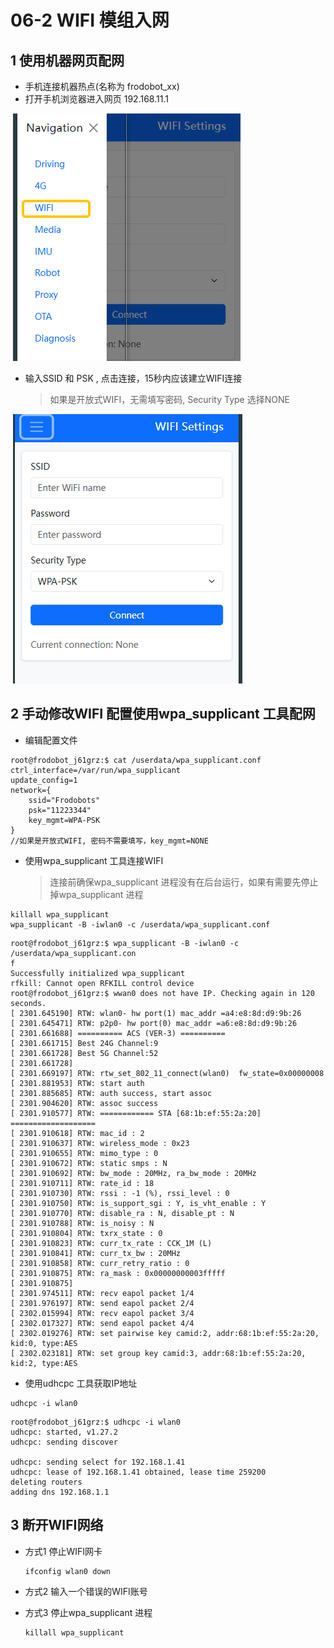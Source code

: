 # 06-2 WIFI 模组入网

## 1  使用机器网页配网

* 手机连接机器热点(名称为 frodobot_xx)
* 打开手机浏览器进入网页 192.168.11.1

​	![](../../png/wifi-configuration.png)

* 输入SSID 和 PSK , 点击连接，15秒内应该建立WIFI连接

  > 如果是开放式WIFI，无需填写密码, Security Type 选择NONE

​	![](../../png/wifi-configuration-2.png)

## 2  手动修改WIFI 配置使用wpa_supplicant 工具配网

* 编辑配置文件

```shell
root@frodobot_j61grz:$ cat /userdata/wpa_supplicant.conf 
ctrl_interface=/var/run/wpa_supplicant
update_config=1
network={
    ssid="Frodobots"
    psk="11223344"
    key_mgmt=WPA-PSK
}
//如果是开放式WIFI, 密码不需要填写，key_mgmt=NONE
```

* 使用wpa_supplicant 工具连接WIFI

  > 连接前确保wpa_supplicant 进程没有在后台运行，如果有需要先停止掉wpa_supplicant 进程

```shell
killall wpa_supplicant
wpa_supplicant -B -iwlan0 -c /userdata/wpa_supplicant.conf
```

```shell
root@frodobot_j61grz:$ wpa_supplicant -B -iwlan0 -c /userdata/wpa_supplicant.con
f
Successfully initialized wpa_supplicant
rfkill: Cannot open RFKILL control device
root@frodobot_j61grz:$ wwan0 does not have IP. Checking again in 120 seconds.
[ 2301.645190] RTW: wlan0- hw port(1) mac_addr =a4:e8:8d:d9:9b:26
[ 2301.645471] RTW: p2p0- hw port(0) mac_addr =a6:e8:8d:d9:9b:26
[ 2301.661688] ========== ACS (VER-3) ==========
[ 2301.661715] Best 24G Channel:9
[ 2301.661728] Best 5G Channel:52
[ 2301.661728] 
[ 2301.669197] RTW: rtw_set_802_11_connect(wlan0)  fw_state=0x00000008
[ 2301.881953] RTW: start auth
[ 2301.885685] RTW: auth success, start assoc
[ 2301.904620] RTW: assoc success
[ 2301.910577] RTW: ============ STA [68:1b:ef:55:2a:20]  ===================
[ 2301.910618] RTW: mac_id : 2
[ 2301.910637] RTW: wireless_mode : 0x23
[ 2301.910655] RTW: mimo_type : 0
[ 2301.910672] RTW: static smps : N
[ 2301.910692] RTW: bw_mode : 20MHz, ra_bw_mode : 20MHz
[ 2301.910711] RTW: rate_id : 18
[ 2301.910730] RTW: rssi : -1 (%), rssi_level : 0
[ 2301.910750] RTW: is_support_sgi : Y, is_vht_enable : Y
[ 2301.910770] RTW: disable_ra : N, disable_pt : N
[ 2301.910788] RTW: is_noisy : N
[ 2301.910804] RTW: txrx_state : 0
[ 2301.910823] RTW: curr_tx_rate : CCK_1M (L)
[ 2301.910841] RTW: curr_tx_bw : 20MHz
[ 2301.910858] RTW: curr_retry_ratio : 0
[ 2301.910875] RTW: ra_mask : 0x00000000003fffff
[ 2301.910875] 
[ 2301.974511] RTW: recv eapol packet 1/4
[ 2301.976197] RTW: send eapol packet 2/4
[ 2302.015994] RTW: recv eapol packet 3/4
[ 2302.017327] RTW: send eapol packet 4/4
[ 2302.019276] RTW: set pairwise key camid:2, addr:68:1b:ef:55:2a:20, kid:0, type:AES
[ 2302.023181] RTW: set group key camid:3, addr:68:1b:ef:55:2a:20, kid:2, type:AES
```

* 使用udhcpc 工具获取IP地址

```shell
udhcpc -i wlan0
```

```shell
root@frodobot_j61grz:$ udhcpc -i wlan0
udhcpc: started, v1.27.2
udhcpc: sending discover

udhcpc: sending select for 192.168.1.41
udhcpc: lease of 192.168.1.41 obtained, lease time 259200
deleting routers
adding dns 192.168.1.1
```

## 3  断开WIFI网络

* 方式1 停止WIFI网卡

  ```shell
  ifconfig wlan0 down
  ```

* 方式2 输入一个错误的WIFI账号

* 方式3 停止wpa_supplicant 进程

  ```shell
  killall wpa_supplicant
  ```

  